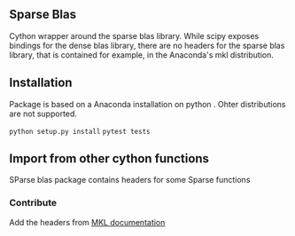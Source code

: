 ## Sparse Blas

Cython wrapper around the sparse blas library. While scipy exposes bindings
for the dense blas library, there are no headers for the sparse blas library,
that is contained for example, in the Anaconda's mkl distribution.

## Installation

Package is based on a Anaconda installation on python . Ohter distributions are not
supported.

`python setup.py install`
`pytest tests`

## Import from other cython functions

SParse blas package contains headers for some Sparse functions


### Contribute

Add the headers from [MKL documentation](https://software.intel.com/en-us/mkl-developer-reference-c-blas-level-1-routines-and-functions)

